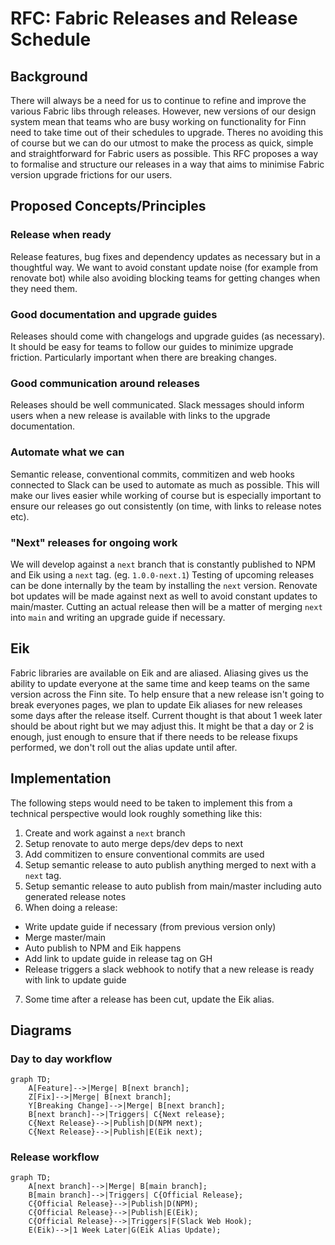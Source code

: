 # RFC: Fabric Releases and Release Schedule

## Background

There will always be a need for us to continue to refine and improve the various Fabric libs through releases. 
However, new versions of our design system mean that teams who are busy working on functionality for Finn need to take time out of their schedules to upgrade.
Theres no avoiding this of course but we can do our utmost to make the process as quick, simple and straightforward for Fabric users as possible. 
This RFC proposes a way to formalise and structure our releases in a way that aims to minimise Fabric version upgrade frictions for our users.

## Proposed Concepts/Principles

### Release when ready

Release features, bug fixes and dependency updates as necessary but in a thoughtful way. We want to avoid constant update noise (for example from renovate bot) while also avoiding blocking teams for getting changes when they need them.

### Good documentation and upgrade guides

Releases should come with changelogs and upgrade guides (as necessary). It should be easy for teams to follow our guides to minimize upgrade friction.
Particularly important when there are breaking changes.

### Good communication around releases

Releases should be well communicated. Slack messages should inform users when a new release is available with links to the upgrade documentation.

### Automate what we can

Semantic release, conventional commits, commitizen and web hooks connected to Slack can be used to automate as much as possible. This will make our
lives easier while working of course but is especially important to ensure our releases go out consistently (on time, with links to release notes etc).

### "Next" releases for ongoing work

We will develop against a `next` branch that is constantly published to NPM and Eik using a `next` tag. (eg. `1.0.0-next.1`)
Testing of upcoming releases can be done internally by the team by installing the `next` version. Renovate bot updates will be made against next as well to avoid constant updates to main/master.
Cutting an actual release then will be a matter of merging `next` into `main` and writing an upgrade guide if necessary.

## Eik

Fabric libraries are available on Eik and are aliased. Aliasing gives us the ability to update everyone at the same time and keep teams on the same version across the Finn site. To help ensure that a new release isn't going to break everyones pages, we plan to update Eik aliases for new releases some days after the release itself. Current thought is that about 1 week later should be about right but we may adjust this. It might be that a day or 2 is enough, just enough to ensure that if there needs to be release fixups performed, we don't roll out the alias update until after.

## Implementation

The following steps would need to be taken to implement this from a technical perspective would look roughly something like this:

1. Create and work against a `next` branch
2. Setup renovate to auto merge deps/dev deps to next
3. Add commitizen to ensure conventional commits are used
4. Setup semantic release to auto publish anything merged to next with a `next` tag.
5. Setup semantic release to auto publish from main/master including auto generated release notes
6. When doing a release:
  * Write update guide if necessary (from previous version only)
  * Merge master/main
  * Auto publish to NPM and Eik happens
  * Add link to update guide in release tag on GH
  * Release triggers a slack webhook to notify that a new release is ready with link to update guide
7. Some time after a release has been cut, update the Eik alias.

## Diagrams

### Day to day workflow

```mermaid
graph TD;
    A[Feature]-->|Merge| B[next branch];
    Z[Fix]-->|Merge| B[next branch];
    Y[Breaking Change]-->|Merge| B[next branch];
    B[next branch]-->|Triggers| C{Next release};
    C{Next Release}-->|Publish|D(NPM next);
    C{Next Release}-->|Publish|E(Eik next);
```

### Release workflow

```mermaid
graph TD;
    A[next branch]-->|Merge| B[main branch];
    B[main branch]-->|Triggers| C{Official Release};
    C{Official Release}-->|Publish|D(NPM);
    C{Official Release}-->|Publish|E(Eik);
    C{Official Release}-->|Triggers|F(Slack Web Hook);
    E(Eik)-->|1 Week Later|G(Eik Alias Update);
```
